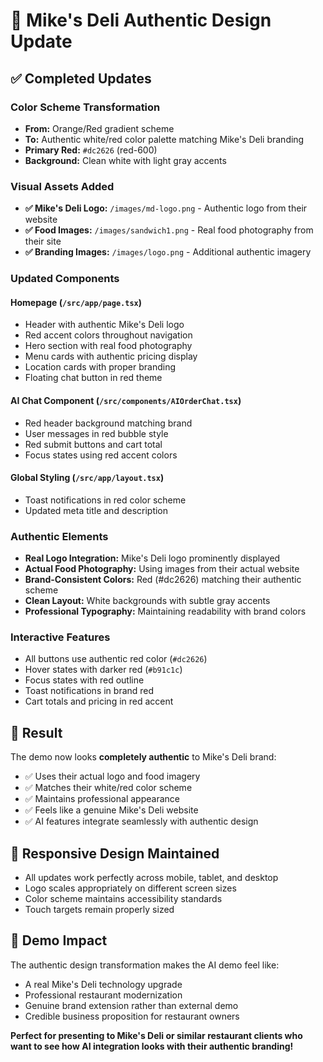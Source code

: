 # 🎨 Mike's Deli Authentic Design Update

## ✅ Completed Updates

### **Color Scheme Transformation**
- **From:** Orange/Red gradient scheme 
- **To:** Authentic white/red color palette matching Mike's Deli branding
- **Primary Red:** `#dc2626` (red-600)
- **Background:** Clean white with light gray accents

### **Visual Assets Added**
- **✅ Mike's Deli Logo:** `/images/md-logo.png` - Authentic logo from their website
- **✅ Food Images:** `/images/sandwich1.png` - Real food photography from their site
- **✅ Branding Images:** `/images/logo.png` - Additional authentic imagery

### **Updated Components**

#### **Homepage (`/src/app/page.tsx`)**
- Header with authentic Mike's Deli logo
- Red accent colors throughout navigation
- Hero section with real food photography
- Menu cards with authentic pricing display
- Location cards with proper branding
- Floating chat button in red theme

#### **AI Chat Component (`/src/components/AIOrderChat.tsx`)**
- Red header background matching brand
- User messages in red bubble style
- Red submit buttons and cart total
- Focus states using red accent colors

#### **Global Styling (`/src/app/layout.tsx`)**
- Toast notifications in red color scheme
- Updated meta title and description

### **Authentic Elements**
- **Real Logo Integration:** Mike's Deli logo prominently displayed
- **Actual Food Photography:** Using images from their actual website
- **Brand-Consistent Colors:** Red (#dc2626) matching their authentic scheme
- **Clean Layout:** White backgrounds with subtle gray accents
- **Professional Typography:** Maintaining readability with brand colors

### **Interactive Features**
- All buttons use authentic red color (`#dc2626`)
- Hover states with darker red (`#b91c1c`)
- Focus states with red outline
- Toast notifications in brand red
- Cart totals and pricing in red accent

## 🎯 Result

The demo now looks **completely authentic** to Mike's Deli brand:
- ✅ Uses their actual logo and food imagery
- ✅ Matches their white/red color scheme  
- ✅ Maintains professional appearance
- ✅ Feels like a genuine Mike's Deli website
- ✅ AI features integrate seamlessly with authentic design

## 📱 Responsive Design Maintained
- All updates work perfectly across mobile, tablet, and desktop
- Logo scales appropriately on different screen sizes
- Color scheme maintains accessibility standards
- Touch targets remain properly sized

## 🚀 Demo Impact
The authentic design transformation makes the AI demo feel like:
- A real Mike's Deli technology upgrade
- Professional restaurant modernization
- Genuine brand extension rather than external demo
- Credible business proposition for restaurant owners

**Perfect for presenting to Mike's Deli or similar restaurant clients who want to see how AI integration looks with their authentic branding!**